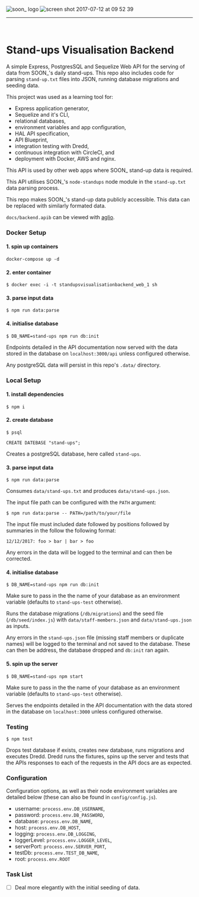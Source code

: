![soon_ logo](https://user-images.githubusercontent.com/20629455/28109490-27c0b602-66e7-11e7-9918-578beb7dfa9d.png)
![screen shot 2017-07-12 at 09 52 39](https://user-images.githubusercontent.com/20629455/28109776-2833e306-66e8-11e7-86d6-b285d08b3cb1.png)

___
<br>

# Stand-ups Visualisation Backend

A simple Express, PostgresSQL and Sequelize Web API for the serving of data from SOON_'s daily stand-ups. This repo also includes code for parsing `stand-up.txt` files into JSON, running database migrations and seeding data.

This project was used as a learning tool for: 

* Express application generator, 
* Sequelize and it's CLI, 
* relational databases, 
* environment variables and app configuration,
* HAL API specification,
* API Blueprint,
* integration testing with Dredd,
* continuous integration with CircleCI, and
* deployment with Docker, AWS and nginx.

This API is used by other web apps where SOON_ stand-up data is required.

This API utilises SOON_'s `node-standups` node module in the `stand-up.txt` data parsing process.

This repo makes SOON_'s stand-up data publicly accessible. This data can be replaced with similarly formated data.

`docs/backend.apib` can be viewed with [aglio](https://www.npmjs.com/package/aglio).

### Docker Setup

#### 1. spin up containers
```shell
docker-compose up -d
```

#### 2. enter container
```shell
$ docker exec -i -t standupsvisualisationbackend_web_1 sh
```

#### 3. parse input data
```shell
$ npm run data:parse
```

#### 4. initialise database
```shell
$ DB_NAME=stand-ups npm run db:init
```
Endpoints detailed in the API documentation now served with the data stored in the database on `localhost:3000/api` unless configured otherwise.

Any postgreSQL data will persist in this repo's `.data/` directory.

### Local Setup

#### 1. install dependencies

```shell
$ npm i
```

#### 2. create database

```shell
$ psql
```

```shell
CREATE DATEBASE "stand-ups";
```

Creates a postgreSQL database, here called `stand-ups`.

#### 3. parse input data

```shell
$ npm run data:parse
```

Consumes `data/stand-ups.txt` and produces `data/stand-ups.json`.

The input file path can be configured with the `PATH` argument:

```shell
$ npm run data:parse -- PATH=/path/to/your/file
```

The input file must included date followed by positions followed by summaries in the follow the following format:
```
12/12/2017: foo > bar | bar > foo
```
Any errors in the data will be logged to the terminal and can then be corrected.

#### 4. initialise database

```shell
$ DB_NAME=stand-ups npm run db:init
```

Make sure to pass in the the name of your database as an environment variable (defaults to `stand-ups-test` otherwise).

Runs the database migrations (`/db/migrations`) and the seed file (`/db/seed/index.js`) with `data/staff-members.json` and `data/stand-ups.json` as inputs.

Any errors in the `stand-ups.json` file (missing staff members or duplicate names) will be logged to the terminal and not saved to the database. These can then be address, the database dropped and `db:init` ran again.

#### 5. spin up the server

```shell
$ DB_NAME=stand-ups npm start
```
Make sure to pass in the the name of your database as an environment variable (defaults to `stand-ups-test` otherwise).

Serves the endpoints detailed in the API documentation with the data stored in the database on `localhost:3000` unless configured otherwise.

### Testing

```shell
$ npm test
```

Drops test database if exists, creates new database, runs migrations and executes Dredd. Dredd runs the fixtures, spins up the server and tests that the APIs responses to each of the requests in the API docs are as expected.

### Configuration

Configuration options, as well as their node environment variables are detailed below (these can also be found in `config/config.js`).

* username: `process.env.DB_USERNAME`,
* password: `process.env.DB_PASSWORD`,
* database: `process.env.DB_NAME`,
* host: `process.env.DB_HOST`,
* logging: `process.env.DB_LOGGING`,
* loggerLevel: `process.env.LOGGER_LEVEL`,
* serverPort: `process.env.SERVER_PORT`,
* testDb: `process.env.TEST_DB_NAME`,
* root: `process.env.ROOT`

### Task List

- [ ] Deal more elegantly with the initial seeding of data.

